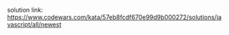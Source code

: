 solution link:
https://www.codewars.com/kata/57eb8fcdf670e99d9b000272/solutions/javascript/all/newest

